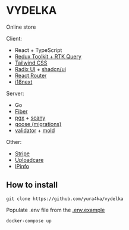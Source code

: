 # VYDELKA

Online store

Client:

- React + TypeScript
- [Redux Toolkit + RTK Query](https://redux-toolkit.js.org/)
- [Tailwind CSS](https://tailwindcss.com/)
- [Radix UI](https://www.radix-ui.com/primitives) + [shadcn/ui](https://ui.shadcn.com/)
- [React Router](https://reactrouter.com/en/main)
- [i18next](https://react.i18next.com/)

Server:

- Go
- [Fiber](https://github.com/gofiber/fiber)
- [pgx](https://github.com/jackc/pgx) + [scany](https://github.com/georgysavva/scany)
- [goose (migrations)](https://github.com/pressly/goose)
- [validator](https://github.com/go-playground/validator) + [mold](https://github.com/go-playground/mold)

Other:

- [Stripe](https://stripe.com/)
- [Uploadcare](https://uploadcare.com/)
- [IPinfo](https://github.com/ipinfo/go)

## How to install

```
git clone https://github.com/yura4ka/vydelka
```

Populate .env file from the [.env.example](./.env.example)

```
docker-compose up
```
